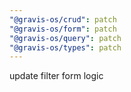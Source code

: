 ```yaml
---
"@gravis-os/crud": patch
"@gravis-os/form": patch
"@gravis-os/query": patch
"@gravis-os/types": patch
---
```


update filter form logic
